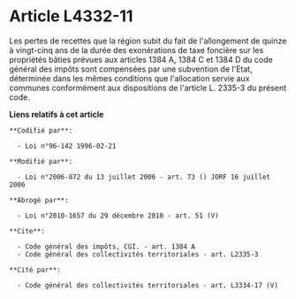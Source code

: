 # Article L4332-11

Les pertes de recettes que la région subit du fait de l'allongement de quinze à vingt-cinq ans de la durée des exonérations
de taxe foncière sur les propriétés bâties prévues aux articles 1384 A, 1384 C et 1384 D du code général des impôts sont
compensées par une subvention de l'Etat, déterminée dans les mêmes conditions que l'allocation servie aux communes
conformément aux dispositions de l'article L. 2335-3 du présent code.

**Liens relatifs à cet article**

	**Codifié par**:

	  - Loi n°96-142 1996-02-21

	**Modifié par**:

	  - Loi n°2006-872 du 13 juillet 2006 - art. 73 () JORF 16 juillet 2006

	**Abrogé par**:

	  - Loi n°2010-1657 du 29 décembre 2010 - art. 51 (V)

	**Cite**:

	  - Code général des impôts, CGI. - art. 1384 A
	  - Code général des collectivités territoriales - art. L2335-3

	**Cité par**:

	  - Code général des collectivités territoriales - art. L3334-17 (V)
